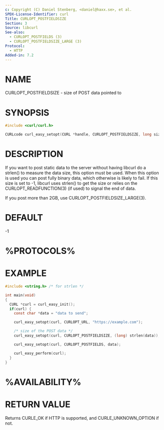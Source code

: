 ```yaml
---
c: Copyright (C) Daniel Stenberg, <daniel@haxx.se>, et al.
SPDX-License-Identifier: curl
Title: CURLOPT_POSTFIELDSIZE
Section: 3
Source: libcurl
See-also:
  - CURLOPT_POSTFIELDS (3)
  - CURLOPT_POSTFIELDSIZE_LARGE (3)
Protocol:
  - HTTP
Added-in: 7.2
---
```


# NAME

CURLOPT_POSTFIELDSIZE - size of POST data pointed to

# SYNOPSIS

~~~c
#include <curl/curl.h>

CURLcode curl_easy_setopt(CURL *handle, CURLOPT_POSTFIELDSIZE, long size);
~~~

# DESCRIPTION

If you want to post static data to the server without having libcurl do a
strlen() to measure the data size, this option must be used. When this option
is used you can post fully binary data, which otherwise is likely to fail. If
this size is set to -1, libcurl uses strlen() to get the size or relies on the
CURLOPT_READFUNCTION(3) (if used) to signal the end of data.

If you post more than 2GB, use CURLOPT_POSTFIELDSIZE_LARGE(3).

# DEFAULT

-1

# %PROTOCOLS%

# EXAMPLE

~~~c
#include <string.h> /* for strlen */

int main(void)
{
  CURL *curl = curl_easy_init();
  if(curl) {
    const char *data = "data to send";

    curl_easy_setopt(curl, CURLOPT_URL, "https://example.com");

    /* size of the POST data */
    curl_easy_setopt(curl, CURLOPT_POSTFIELDSIZE, (long) strlen(data));

    curl_easy_setopt(curl, CURLOPT_POSTFIELDS, data);

    curl_easy_perform(curl);
  }
}
~~~

# %AVAILABILITY%

# RETURN VALUE

Returns CURLE_OK if HTTP is supported, and CURLE_UNKNOWN_OPTION if not.
